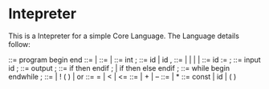 # Intepreter

This is a Intepreter for a simple Core Language.
The Language details follow:

<prog> ::= program <decl-seq> begin <stmt-seq> end
<decl-seq> ::= <decl> | <decl><decl-seq>
<stmt-seq> ::= <stmt> | <stmt><stmt-seq>
<decl> ::= int <id-list> ;     <id-list> ::= id | id , <id-list>
<stmt> ::= <assign> | <if> | <loop> | <in> | <out>
<assign> ::= id := <expr> ;
<in> ::= input id ;             <out> ::= output <expr> ;
<if> ::= if <cond> then <stmt-seq> endif ;
 | if <cond> then <stmt-seq> else <stmt-seq> endif ;
<loop> ::= while <cond> begin <stmt-seq> endwhile ;
<cond> ::= <cmpr> | ! ( <cond> )
                 | <cmpr> or <cond>
<cmpr> ::= <expr> = <expr> | <expr> < <expr> 
                 | <expr> <= <expr>
<expr> ::= <term> | <term> + <expr> | <term> – <expr>
<term> ::= <factor> | <factor> * <term>
<factor> ::= const | id | ( <expr> )

